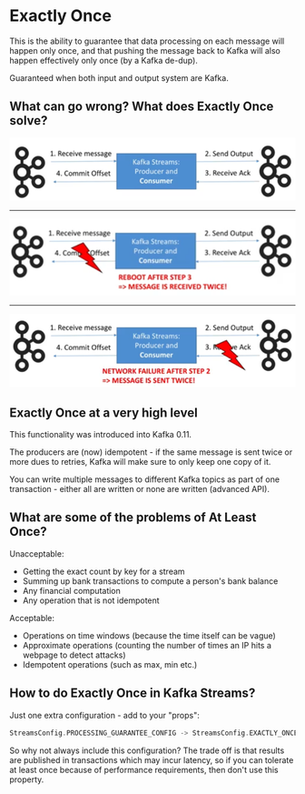 # Exactly Once

This is the ability to guarantee that data processing on each message will happen only once, and that pushing the message back to Kafka will also happen effectively only once (by a Kafka de-dup).

Guaranteed when both input and output system are Kafka.

## What can go wrong? What does Exactly Once solve?

![Exactly once fixes](images/exactly-once-fixes-1.png)

---

![Exactly once fixes](images/exactly-once-fixes-2.png)

---

![Exactly once fixes](images/exactly-once-fixes-3.png)

## Exactly Once at a very high level

This functionality was introduced into Kafka 0.11.

The producers are (now) idempotent - if the same message is sent twice or more dues to retries, Kafka will make sure to only keep one copy of it.

You can write multiple messages to different Kafka topics as part of one transaction - either all are written or none are written (advanced API).

## What are some of the problems of At Least Once?

Unacceptable:

- Getting the exact count by key for a stream
- Summing up bank transactions to compute a person's bank balance
- Any financial computation
- Any operation that is not idempotent

Acceptable:

- Operations on time windows (because the time itself can be vague)
- Approximate operations (counting the number of times an IP hits a webpage to detect attacks)
- Idempotent operations (such as max, min etc.)

## How to do Exactly Once in Kafka Streams?

Just one extra configuration - add to your "props":

```scala
StreamsConfig.PROCESSING_GUARANTEE_CONFIG -> StreamsConfig.EXACTLY_ONCE
```

So why not always include this configuration? The trade off is that results are published in transactions which may incur latency, so if you can tolerate at least once because of performance requirements, then don't use this property.